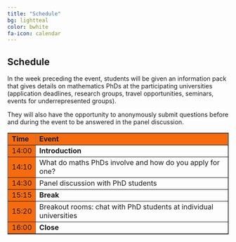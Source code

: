 ```yaml
---
title: "Schedule"
bg: lightteal
color: bwhite
fa-icon: calendar
---
```



## Schedule
 
In the week preceding the event, students will be given an information pack that gives details on mathematics PhDs at the participating universities (application deadlines, research groups, travel opportunities, seminars, events for underrepresented groups).

They will also have the opportunity to anonymously submit questions before and during the event to be answered in the panel discussion.

<center>
    <table border="1">
        <col width="10%">
        <col width="90%">
            <tr>
                <td bgcolor="#F66B0E"><b>Time</b></td>
                <td bgcolor="#F66B0E"><b> Event</b></td>
            </tr>
            <tr>
                <td bgcolor="#F66B0E">14:00</td>
                <td rowspan="1">
                    <b>Introduction</b>
                </td>
            </tr>
            <tr>
                <td bgcolor="#F66B0E">14:10</td>
                <td rowspan="1">
                    What do maths PhDs involve and how do you apply for one?
                </td>
            </tr>
            <tr>
                <td bgcolor="#F66B0E">14:30</td>
                    <td rowspan="1"> 
                    Panel discussion with PhD students
                </td>
            </tr>
            <tr>
            <td bgcolor="#F66B0E">15:15</td>
            <td rowspan='1'> <b>Break</b> </td>
            </tr>
            <tr>
                <td bgcolor="#F66B0E">15:20</td>
                <td rowspan ='1'> Breakout rooms: chat with PhD students at individual universities </td>
            </tr>
            <tr>
                <td bgcolor="#F66B0E">16:00</td>
                <td> <b>Close</b> </td>
            </tr>
    </table>
</center>
